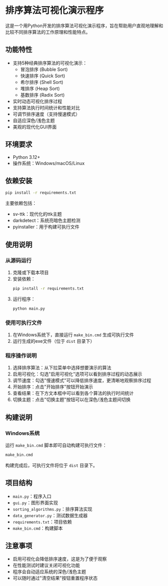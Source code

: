 # 排序算法可视化演示程序

这是一个用Python开发的排序算法可视化演示程序，旨在帮助用户直观地理解和比较不同排序算法的工作原理和性能特点。

## 功能特性

- 支持5种经典排序算法的可视化演示：
  - 冒泡排序 (Bubble Sort)
  - 快速排序 (Quick Sort)
  - 希尔排序 (Shell Sort)
  - 堆排序 (Heap Sort)
  - 基数排序 (Radix Sort)
- 实时动态可视化排序过程
- 支持算法执行时间统计和性能对比
- 可调节排序速度（支持慢速模式）
- 自适应深色/浅色主题
- 美观的现代化GUI界面

## 环境要求

- Python 3.12+
- 操作系统：Windows/macOS/Linux

## 依赖安装

```bash
pip install -r requirements.txt
```

主要依赖包括：
- sv-ttk：现代化的ttk主题
- darkdetect：系统亮暗色主题检测
- pyinstaller：用于构建可执行文件

## 使用说明

### 从源码运行

1. 克隆或下载本项目
2. 安装依赖：
   ```bash
   pip install -r requirements.txt
   ```
3. 运行程序：
   ```bash
   python main.py
   ```

### 使用可执行文件

1. 在Windows系统下，直接运行 `make_bin.cmd` 生成可执行文件
2. 运行生成的exe文件（位于 `dist` 目录下）

### 程序操作说明

1. 选择排序算法：从下拉菜单中选择想要演示的算法
2. 启用可视化：勾选"启用可视化"选项可以看到排序过程的动态展示
3. 调节速度：勾选"慢速模式"可以降低排序速度，更清晰地观察排序过程
4. 开始排序：点击"开始排序"按钮开始演示
5. 查看结果：在下方文本框中可以看到各个算法的执行时间统计
6. 切换主题：点击"切换主题"按钮可以在深色/浅色主题间切换

## 构建说明

### Windows系统

运行 `make_bin.cmd` 脚本即可自动构建可执行文件：

```bash
make_bin.cmd
```

构建完成后，可执行文件将位于 `dist` 目录下。

## 项目结构

- `main.py`：程序入口
- `gui.py`：图形界面实现
- `sorting_algorithms.py`：排序算法实现
- `data_generator.py`：测试数据生成器
- `requirements.txt`：项目依赖
- `make_bin.cmd`：构建脚本

## 注意事项

- 启用可视化会降低排序速度，这是为了便于观察
- 在性能测试时建议关闭可视化功能
- 程序会自动适应系统的深色/浅色主题
- 可以随时通过"清空结果"按钮重置程序状态
